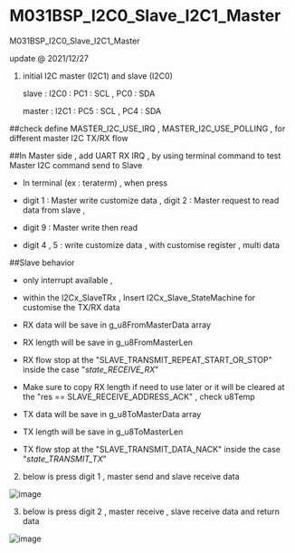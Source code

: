 # M031BSP_I2C0_Slave_I2C1_Master
 M031BSP_I2C0_Slave_I2C1_Master

update @ 2021/12/27

1. initial I2C master (I2C1) and slave (I2C0) 

	slave : I2C0 : PC1 : SCL , PC0 : SDA
	
	master : I2C1 : PC5 : SCL , PC4 : SDA

##check define MASTER_I2C_USE_IRQ , MASTER_I2C_USE_POLLING , for different master I2C TX/RX flow

##In Master side , add UART RX IRQ , by using terminal command to test Master I2C command send to Slave

- In terminal (ex : teraterm) , when press 

- digit 1 : Master write customize data , digit 2 : Master request to read data from slave , 

- digit 9 : Master write then read

- digit 4 , 5  : write customize data , with customise register , multi data

##Slave behavior

- only interrupt available , 

- within the I2Cx_SlaveTRx , Insert I2Cx_Slave_StateMachine for customise the TX/RX data

- RX data will be save in g_u8FromMasterData array 

- RX length will be save in g_u8FromMasterLen

- RX flow stop at the "SLAVE_TRANSMIT_REPEAT_START_OR_STOP" inside the case "_state_RECEIVE_RX_" 

- Make sure to copy RX length if need to use later or it will be cleared at the "res == SLAVE_RECEIVE_ADDRESS_ACK" , check u8Temp

- TX data will be save in g_u8ToMasterData array 

- TX length will be save in g_u8ToMasterLen

- TX flow stop at the "SLAVE_TRANSMIT_DATA_NACK" inside the case "_state_TRANSMIT_TX_" 


2. below is press digit 1 , master send and slave receive data 

![image](https://github.com/released/M031BSP_I2C0_Slave_I2C1_Master/main/Master_send.jpg)

3. below is press digit 2 , master receive , slave receive data and return data

![image](https://github.com/released/M031BSP_I2C0_Slave_I2C1_Master/main/Master_read_Slave_receive_send.jpg)


